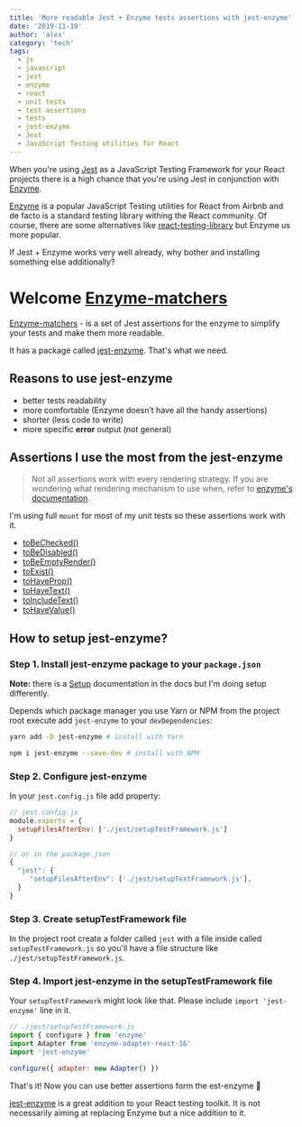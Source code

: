```yaml
---
title: 'More readable Jest + Enzyme tests assertions with jest-enzyme'
date: '2019-11-19'
author: 'alex'
category: 'tech'
tags:
  - js
  - javascript
  - jest
  - enzyme
  - react
  - unit tests
  - test assertions
  - tests
  - jest-enzyme
  - Jest
  - JavaScript Testing utilities for React
---
```


When you're using [Jest](https://jestjs.io/) as a JavaScript Testing Framework for your React projects there is a high chance that you're using Jest in conjunction with [Enzyme](https://github.com/airbnb/enzyme).

[Enzyme](https://github.com/airbnb/enzyme) is a popular JavaScript Testing utilities for React from Airbnb and de facto is a standard testing library withing the React community. Of course, there are some alternatives like [react-testing-library](https://github.com/testing-library/react-testing-library) but Enzyme us more popular.

If Jest + Enzyme works very well already, why bother and installing something else additionally?

# Welcome [Enzyme-matchers](https://github.com/FormidableLabs/enzyme-matchers)

[Enzyme-matchers](https://github.com/FormidableLabs/enzyme-matchers) - is a set of Jest assertions for the enzyme to simplify your tests and make them more readable.

It has a package called [jest-enzyme](https://github.com/FormidableLabs/enzyme-matchers/blob/master/packages/jest-enzyme/README.md). That's what we need.

## Reasons to use jest-enzyme

- better tests readability
- more comfortable (Enzyme doesn’t have all the handy assertions)
- shorter (less code to write)
- more specific **error** output (not general)

## Assertions I use the most from the jest-enzyme

> Not all assertions work with every rendering strategy.
> If you are wondering what rendering mechanism to use when, refer to [enzyme's documentation](https://github.com/airbnb/enzyme).

I'm using full `mount` for most of my unit tests so these assertions work with it.

- [toBeChecked()](https://github.com/FormidableLabs/enzyme-matchers/blob/master/packages/jest-enzyme/README.md#tobechecked)
- [toBeDisabled()](https://github.com/FormidableLabs/enzyme-matchers/blob/master/packages/jest-enzyme/README.md#tobedisabled)
- [toBeEmptyRender()](https://github.com/FormidableLabs/enzyme-matchers/blob/master/packages/jest-enzyme/README.md#tobeemptyrender)
- [toExist()](https://github.com/FormidableLabs/enzyme-matchers/blob/master/packages/jest-enzyme/README.md#toexist)
- [toHaveProp()](https://github.com/FormidableLabs/enzyme-matchers/blob/master/packages/jest-enzyme/README.md#tohaveprop)
- [toHaveText()](https://github.com/FormidableLabs/enzyme-matchers/blob/master/packages/jest-enzyme/README.md#tohavetext)
- [toIncludeText()](https://github.com/FormidableLabs/enzyme-matchers/blob/master/packages/jest-enzyme/README.md#toincludetext)
- [toHaveValue()](https://github.com/FormidableLabs/enzyme-matchers/blob/master/packages/jest-enzyme/README.md#tohavevalue)

## How to setup jest-enzyme?

### Step 1. Install jest-enzyme package to your `package.json`

**Note:** there is a [Setup](https://github.com/FormidableLabs/enzyme-matchers/blob/master/packages/jest-enzyme/README.md#setup) documentation in the docs but I'm doing setup differently.

Depends which package manager you use Yarn or NPM from the project root execute add `jest-enzyme` to your `devDependencies`:

```bash
yarn add -D jest-enzyme # install with Yarn

npm i jest-enzyme --save-dev # install with NPM
```

### Step 2. Configure jest-enzyme

In your `jest.config.js` file add property:

```javascript
// jest.config.js
module.exports = {
  setupFilesAfterEnv: ['./jest/setupTestFramework.js']
}

// or in the package.json
{
  "jest": {
     "setupFilesAfterEnv": ['./jest/setupTestFramework.js'],
  }
}
```

### Step 3. Create setupTestFramework file

In the project root create a folder called `jest` with a file inside called `setupTestFramework.js` so you'll have a file structure like `./jest/setupTestFramework.js`.

### Step 4. Import jest-enzyme in the setupTestFramework file

Your `setupTestFramework` might look like that. Please include `import 'jest-enzyme'` line in it.

```javascript
// ./jest/setupTestFramework.js
import { configure } from 'enzyme'
import Adapter from 'enzyme-adapter-react-16'
import 'jest-enzyme'

configure({ adapter: new Adapter() })
```

That's it! Now you can use better assertions form the est-enzyme 🙂

[jest-enzyme](https://github.com/FormidableLabs/enzyme-matchers/blob/master/packages/jest-enzyme/README.md) is a great addition to your React testing toolkit. It is not necessarily aiming at replacing Enzyme but a nice addition to it.
